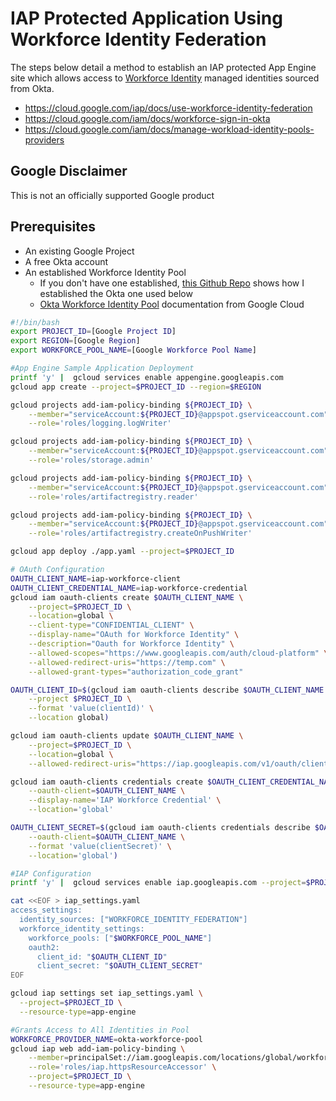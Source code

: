 # IAP Protected Application Using Workforce Identity Federation

The steps below detail a method to establish an IAP protected App Engine site which allows access to [Workforce Identity](https://cloud.google.com/iam/docs/workforce-identity-federation) managed identities sourced from Okta.
- https://cloud.google.com/iap/docs/use-workforce-identity-federation
- https://cloud.google.com/iam/docs/workforce-sign-in-okta
- https://cloud.google.com/iam/docs/manage-workload-identity-pools-providers

## Google Disclaimer
This is not an officially supported Google product

## Prerequisites
- An existing Google Project
- A free Okta account
- An established Workforce Identity Pool
    - If you don't have one established, [this Github Repo](https://github.com/dreardon/gcp-workforce-identity-federation-okta) shows how I established the Okta one used below
    - [Okta Workforce Identity Pool](https://cloud.google.com/iam/docs/workforce-sign-in-okta) documentation from Google Cloud

```bash
#!/bin/bash
export PROJECT_ID=[Google Project ID]
export REGION=[Google Region]
export WORKFORCE_POOL_NAME=[Google Workforce Pool Name]

#App Engine Sample Application Deployment
printf 'y' |  gcloud services enable appengine.googleapis.com
gcloud app create --project=$PROJECT_ID --region=$REGION

gcloud projects add-iam-policy-binding ${PROJECT_ID} \
    --member="serviceAccount:${PROJECT_ID}@appspot.gserviceaccount.com" \
    --role='roles/logging.logWriter'

gcloud projects add-iam-policy-binding ${PROJECT_ID} \
    --member="serviceAccount:${PROJECT_ID}@appspot.gserviceaccount.com" \
    --role='roles/storage.admin'

gcloud projects add-iam-policy-binding ${PROJECT_ID} \
    --member="serviceAccount:${PROJECT_ID}@appspot.gserviceaccount.com" \
    --role='roles/artifactregistry.reader'

gcloud projects add-iam-policy-binding ${PROJECT_ID} \
    --member="serviceAccount:${PROJECT_ID}@appspot.gserviceaccount.com" \
    --role='roles/artifactregistry.createOnPushWriter'

gcloud app deploy ./app.yaml --project=$PROJECT_ID

# OAuth Configuration
OAUTH_CLIENT_NAME=iap-workforce-client
OAUTH_CLIENT_CREDENTIAL_NAME=iap-workforce-credential
gcloud iam oauth-clients create $OAUTH_CLIENT_NAME \
    --project=$PROJECT_ID \
    --location=global \
    --client-type="CONFIDENTIAL_CLIENT" \
    --display-name="OAuth for Workforce Identity" \
    --description="Oauth for Workforce Identity" \
    --allowed-scopes="https://www.googleapis.com/auth/cloud-platform" \
    --allowed-redirect-uris="https://temp.com" \
    --allowed-grant-types="authorization_code_grant"

OAUTH_CLIENT_ID=$(gcloud iam oauth-clients describe $OAUTH_CLIENT_NAME \
    --project $PROJECT_ID \
    --format 'value(clientId)' \
    --location global)

gcloud iam oauth-clients update $OAUTH_CLIENT_NAME \
    --project=$PROJECT_ID \
    --location=global \
    --allowed-redirect-uris="https://iap.googleapis.com/v1/oauth/clientIds/$OAUTH_CLIENT_ID:handleRedirect"

gcloud iam oauth-clients credentials create $OAUTH_CLIENT_CREDENTIAL_NAME \
    --oauth-client=$OAUTH_CLIENT_NAME \
    --display-name='IAP Workforce Credential' \
    --location='global'

OAUTH_CLIENT_SECRET=$(gcloud iam oauth-clients credentials describe $OAUTH_CLIENT_CREDENTIAL_NAME \
    --oauth-client=$OAUTH_CLIENT_NAME \
    --format 'value(clientSecret)' \
    --location='global')

#IAP Configuration
printf 'y' |  gcloud services enable iap.googleapis.com --project=$PROJECT_ID

cat <<EOF > iap_settings.yaml
access_settings:
  identity_sources: ["WORKFORCE_IDENTITY_FEDERATION"]
  workforce_identity_settings:
    workforce_pools: ["$WORKFORCE_POOL_NAME"]
    oauth2:
      client_id: "$OAUTH_CLIENT_ID"
      client_secret: "$OAUTH_CLIENT_SECRET"
EOF

gcloud iap settings set iap_settings.yaml \
  --project=$PROJECT_ID \
  --resource-type=app-engine

#Grants Access to All Identities in Pool
WORKFORCE_PROVIDER_NAME=okta-workforce-pool
gcloud iap web add-iam-policy-binding \
    --member=principalSet://iam.googleapis.com/locations/global/workforcePools/$WORKFORCE_PROVDER_NAME/* \
    --role='roles/iap.httpsResourceAccessor' \
    --project=$PROJECT_ID \
    --resource-type=app-engine
```